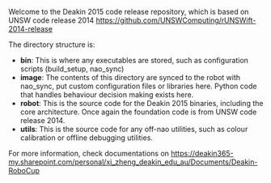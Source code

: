 Welcome to the Deakin 2015 code release repository, which is based on UNSW code release 2014 https://github.com/UNSWComputing/rUNSWift-2014-release

The directory structure is:

* **bin**:
    This is where any executables are stored, such as configuration scripts (build_setup, nao_sync)
* **image**:
    The contents of this directory are synced to the robot with nao_sync, put custom configuration files
    or libraries here. Python code that handles behaviour decision making exists here.
* **robot**:
    This is the source code for the Deakin 2015 binaries, including the core architecture. Once again the foundation code is from UNSW code release 2014.
* **utils**:
    This is the source code for any off-nao utilities, such as colour
    calibration or offline debugging utilities.

For more information, check documentations on https://deakin365-my.sharepoint.com/personal/xi_zheng_deakin_edu_au/Documents/Deakin-RoboCup

